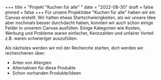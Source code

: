 +++
title = "Projekt \"Kuchen für alle\" "
date = "2022-08-30"
draft = false
pinned = false
+++
Für unsere Projektidee "Kuchen für alle" haben wir ein Canvas erstellt. Wir hatten etwas Startschwierigkeiten, als wir unsere Idee aber nochmals besser durchdacht haben, konnten wir auch schon einige Felder in unserem Canvas ausfüllen. Einige Kategorien wie Kosten, Werbung und Probleme waren einfacher, Kennzahlen und unfairer Vorteil z.B. waren schwieriger auszufüllen.

Als nächstes werden wir mit der Recherche starten, dort werden wir recherchieren über:

* Arten von Allergien
* Alternativen für diese Produkte
* Schon vorhanden Produkte/Ideen